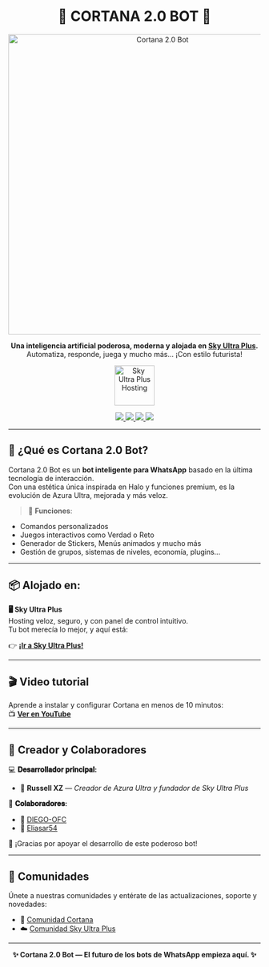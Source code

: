 <h1 align="center">🪼 CORTANA 2.0 BOT 🪼</h1>

<p align="center">
  <img src="https://cdn.russellxz.click/8d278a49.jpeg" width="600" alt="Cortana 2.0 Bot"/>
</p>

<p align="center">
  <strong>Una inteligencia artificial poderosa, moderna y alojada en <a href="https://paymenter.skyultraplus.com">Sky Ultra Plus</a>.</strong><br>
  Automatiza, responde, juega y mucho más... ¡Con estilo futurista!
</p>

<p align="center">
  <a href="https://paymenter.skyultraplus.com">
    <img src="https://cdn.dorratz.com/files/1742239358886.jpg" height="80" alt="Sky Ultra Plus Hosting">
  </a>
</p>

<p align="center">
  <a href="https://paymenter.skyultraplus.com">
    <img src="https://img.shields.io/badge/💻 Hosting%20en%20SkyUltraPlus-blue?style=for-the-badge" />
  </a>
  <a href="https://youtu.be/xH_gQrqw4HI?si=9TUc5o6nJmT8JpVo">
    <img src="https://img.shields.io/badge/🎬 Ver%20tutorial-red?style=for-the-badge" />
  </a>
  <a href="https://chat.whatsapp.com/EB4vMpRUw8R6me7myYF53M">
    <img src="https://img.shields.io/badge/💬 Comunidad%20Cortana-green?style=for-the-badge" />
  </a>
  <a href="https://chat.whatsapp.com/E6iWpvGuJ8zJNPbN3zOr0D">
    <img src="https://img.shields.io/badge/🌐 Comunidad%20SkyUltraPlus-purple?style=for-the-badge" />
  </a>
</p>

---

## 🌟 ¿Qué es Cortana 2.0 Bot?

Cortana 2.0 Bot es un **bot inteligente para WhatsApp** basado en la última tecnología de interacción.  
Con una estética única inspirada en Halo y funciones premium, es la evolución de Azura Ultra, mejorada y más veloz.

> 🚀 **Funciones**:
- Comandos personalizados
- Juegos interactivos como Verdad o Reto
- Generador de Stickers, Menús animados y mucho más
- Gestión de grupos, sistemas de niveles, economía, plugins...

---

## 📦 Alojado en:

**🖥 Sky Ultra Plus**  
Hosting veloz, seguro, y con panel de control intuitivo.  
Tu bot merecía lo mejor, y aquí está:

👉 **[¡Ir a Sky Ultra Plus!](https://paymenter.skyultraplus.com)**

---

## 🎬 Video tutorial

Aprende a instalar y configurar Cortana en menos de 10 minutos:  
📺 **[Ver en YouTube](https://youtu.be/xH_gQrqw4HI?si=9TUc5o6nJmT8JpVo)**

---

## 👑 Creador y Colaboradores

💻 **𝐃𝐞𝐬𝐚𝐫𝐫𝐨𝐥𝐥𝐚𝐝𝐨𝐫 𝐩𝐫𝐢𝐧𝐜𝐢𝐩𝐚𝐥:**  
- 👑 **Russell XZ** — *Creador de Azura Ultra y fundador de Sky Ultra Plus*

🤖 **𝐂𝐨𝐥𝐚𝐛𝐨𝐫𝐚𝐝𝐨𝐫𝐞𝐬:**  
- 🔹 [DIEGO-OFC](https://github.com/DIEGO-OFC)  
- 🔹 [Eliasar54](https://github.com/Eliasar54)

📢 ¡Gracias por apoyar el desarrollo de este poderoso bot!

---

## 💬 Comunidades

Únete a nuestras comunidades y entérate de las actualizaciones, soporte y novedades:

- 🤖 [Comunidad Cortana](https://chat.whatsapp.com/EB4vMpRUw8R6me7myYF53M)  
- ☁️ [Comunidad Sky Ultra Plus](https://chat.whatsapp.com/E6iWpvGuJ8zJNPbN3zOr0D)

---

<p align="center">
  <b>✨ Cortana 2.0 Bot — El futuro de los bots de WhatsApp empieza aquí. ✨</b>
</p>
